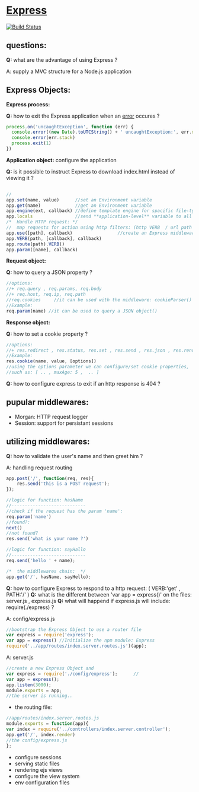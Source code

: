 [Express](http://expressjs.com/)
=====

[![Build Status](https://travis-ci.org/strongloop/express.svg?branch=master)](https://travis-ci.org/strongloop/express)


questions:
----
**Q:** what are the advantage of using Express ?

A: supply a MVC structure for a Node.js application




Express Objects:
-----
**Express process:**

**Q:** how to exit the Express application when an [error](http://expressjs.com/2x/guide.html#error-handling) occures ?

```javascript
process.on('uncaughtException', function (err) {
  console.error((new Date).toUTCString() + ' uncaughtException:', err.message)
  console.error(err.stack)
  process.exit(1)
})
```

**Application object:** configure the application

**Q:** is it possible to instruct Express to download index.html instead of viewing it  ?  

```javascript
 
//
app.set(name, value)      //set an Environment variable
app.get(name)             //get an Environment variable
app.engine(ext, callback) //define template engine for spacific file-type rendering 
app.locals                //send **application-level** variable to all rendered templates
/*  Handle HTTP request: */
//  map requests for action using http filters: (http VERB  / url path / url parameters)
app.use([path], callback)                 //create an Express middleware
app.VERB(path, [callback], callback)      
app.route(path).VERB()                    
app.param([name], callback)               
```

**Request object:** 

**Q:** how to query a JSON property ? 

```javascript
//options:
//+ req.query , req.params, req.body 
//+ req.host, req.ip, req.path
//req.cookies     //it can be used with the middleware: cookieParser() to retrieve cookies sent by a user-agent
//Example:
req.param(name) //it can be used to query a JSON object()

```


**Response object:** 

**Q:** how to set a cookie property ? 

```javascript
//options:
//+ res.redirect , res.status, res.set , res.send , res.json , res.render
//Example:
res.cookie(name, value, [options]) 
//using the options parameter we can configure/set cookie properties,
//such as: [ .. , maxAge: 5 ,  .. ] 
```

**Q:** how to configure express to exit if an http response is 404 ?



pupular middlewares:
----
- Morgan: HTTP request logger 
- Session: support for persistant sessions


utilizing middlewares:
-----

**Q:** how to validate the user's name and then greet him ?

A: handling request routing

```javascript
app.post('/', function(req, res){
    res.send('this is a POST request');
});

//logic for function: hasName
//----------------------------
//check if the request has the param 'name': 
req.param('name')
//found?:  
next()
//not found? 
res.send('what is your name ?')

//logic for function: sayHallo
//----------------------------
req.send('hello ' + name);

/*  the middlewares chain:  */
app.get('/', hasName, sayHello);
```

**Q:** how to configure Express to respond to a http request: ( VERB:'get' , PATH:'/' )
**Q:** what is the different between 'var app = express()' on the files: server.js , express.js
**Q:** what will happend if express.js will include: require(./express) ?

A:  config/express.js

```javascript
//bootstrap the Express Object to use a router file
var express = require('express');
var app = express() //Initialize the npm module: Express
require('../app/routes/index.server.routes.js')(app);
```

A: server.js

```javascript
//create a new Express Object and 
var express = require('./config/express');      //
var app = express();
app.listen(3000);
module.exports = app;
//the server is running..
```
 

- the routing file:
```javascript
//app/routes/index.server.routes.js
module.exports = function(app){
var index = require('../controllers/index.server.controller');
app.get('/', index.render)
//the config/express.js
};
```

- configure sessions
- serving static files
- rendering ejs views
- configure the view system
- env configuration files


